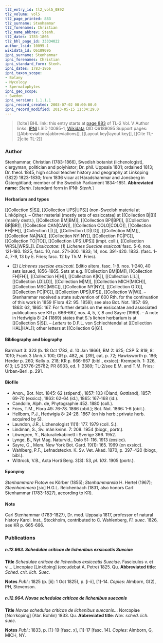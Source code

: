 ```yaml
---
tl2_entry_id: tl2_vol5_0892
tl2_volume: vol5
tl2_page_printed: 883
tl2_surname: Stenhammar
tl2_forenames: Christian
tl2_name_abbrev: Stenh.
tl2_dates: 1783-1866
tl2_bhl_page_id: 33334022
author_lsid: 10095-1
wikidata_id: Q6189095
ipni_surname: Stenhammar
ipni_forenames: Christian
ipni_standard_form: Stenh.
ipni_dates: 1783-1866
ipni_taxon_scope: 
- Botany
- Mycology
- Spermatophytes
ipni_geo_scope: 
- Sweden
ipni_version: 1.1.1.1
ipni_record_created: 2003-07-02 00:00:00.0
ipni_record_modified: 2013-05-15 11:34:29.0
---
```


> [!cite] BHL link: this entry starts at [page 883](https://www.biodiversitylibrary.org/page/33334022) of TL-2 Vol. V
> Author links: [IPNI](https://www.ipni.org/a/10095-1) LSID 10095-1, [Wikidata](https://www.wikidata.org/wiki/Q6189095) QID Q6189095
> Support pages: [[Abbreviations|abbreviations]], [[Layout key|layout key]], [[Cite TL-2|cite TL-2]]

### Author

Stenhammar, Christian (1783-1866), Swedish botanist (lichenologist), clergyman, politician and polyhistor; Dr. phil. Uppsala 1801; ordained 1813; Dr. theol. 1845, high school teacher history and geography at Linköping (1822) 1823-1830; from 1836 vicar at Häradshammar and Jonsberg in Östergötland; member of the Swedish Parliament 1834-1851. 
**Abbreviated name**: *Stenh.* \[standard form in IPNI: *Stenh.*\]

#### Herbarium and types

[[Collection S|S]], [[Collection UPS|UPS]] (non-Swedish material at Linköping). – Other material (mostly sets of exsiccatae) at [[Collection B|B]] (mainly destr.), [[Collection BM|BM]], [[Collection BPI|BPI]], [[Collection BR|BR]], [[Collection CAN|CAN]], [[Collection COLO|COLO]], [[Collection FH|FH]], [[Collection L|L]], [[Collection LD|LD]], [[Collection M|M]], [[Collection NA|NA]], [[Collection NY|NY]], [[Collection PC|PC]], [[Collection TO|TO]], [[Collection UPS|UPS]] (impt. coll.), [[Collection WRSL|WRSL]].
*Exsiccatae*: (*1*) *Lichenes Sueciae exsiccati* fasc. 5-6, nos. 121-180. 1825; fasc. 10, nos. 271-300. 1833; 14, nos. 391-420. 1833. (fasc. 1-4, 7-9, 13 by E. Fries; fasc. 12 by Th.M. Fries).
- (2) *Lichenes sueciae exsiccati*. Editio altera, fasc. 1-8. nos. 1-240, 40 sets issued, 1856-1865. Sets at e.g. [[Collection BM|BM]], [[Collection FH|FH]], [[Collection H|H]], [[Collection K|K]], [[Collection L|L]], [[Collection LD|LD]], [[Collection M|M]], [[Collection MICH|MICH]], [[Collection MSC|MSC]], [[Collection NY|NY]], [[Collection O|O]], [[Collection PC|PC]], [[Collection UPS|UPS]], [[Collection W|W]]. – Stenhammar received a state subvention of 600 Rth. for the continuation of this work in 1859 (Flora 42: 95. 1859); see also Bot. Not. 1857: 69, 1863: 62, 1865: 167. For further details on the exsiccatae and associated publications see KR p. 666-667, nos. 4, 5, 7, 8 and Sayre (1969). – A note in Hedwigia 8: 24 (1869) states that S.'s lichen herbarium is at [[Collection S|S]]. – *Letters* to D.F.L. von Schlechtendal at [[Collection HAL|HAL]]; other letters at [[Collection G|G]].

#### Bibliography and biography

Barnhart 3: 323 (b. 18 Oct 1783, d. 10 Jan 1866); BM 2: 625; CSP 5: 819, 8: 1010; Frank 3 (Anh.): 100; GR p. 482, *pl*. \[*39*\], cat. p. 72; Hawksworth p. 186; Herder p. 260; Kelly p. 218; KR p. 666-667 (bibl., exsicc); Krempelh. 1: 326, 613; LS 25776-25782; PR 8933, ed. 1: 3389; TL-2/see E.M. and T.M. Fries; Urban-Berl. p. 291.

#### Biofile

- Anon., Bot. Not. 1845: 62 (stipend), 1857: 103 (Öland, Gottland), 1857: 69-70 (exsicc), 1863: 62-64 (id.), 1865: 167-168 (id.).
- Candolle, Alph. de, Phytographie 452. 1880 (coll.).
- Fries, T.M., Flora 49: 76-78. 1866 (obit.); Bot. Not. 1866: 1-6 (obit.).
- Hellbom, P.J., Hedwigia 8: 24-28. 1867 (on his herb.; private herb. acquired by S).
- Laundon, J.R., Lichenologist 11(1): 177. 1979 (coll. S.).
- Lindman, S., Sv. män kvinn. 7: 208. 1954 (biogr., portr.).
- Löwegren, Y., Naturaliekabinett i Sverige 366. 1952.
- Lynge, B., Nyt Mag. Naturvid., Oslo 51: 116. 1913 (exsicc).
- Sayre, G., Mem. New York Bot. Gard. 19(1): 165. 1969 (on exsicc).
- Wahlberg, P.F., Lefnadsteckn. K. Sv. Vet. Akad. 1870, p. 397-420 (biogr., bibl.).
- Wittrock, V.B., Acta Horti Berg. 3(3): 53, *pl. 103*. 1905 (portr.).

#### Eponymy

*Stenhammara* Flotow ex Körber (1855); *Stenhammarella* H. Hertel (1967); *Steenhammera* \[sic\] H.G.L. Reichenbach (1831, also honors Carl Stenhammar (1783-1827), according to KR).

#### Note

Carl Stenhammar (1783-1827), Dr. med. Uppsala 1817, professor of natural history Karol. Inst., Stockholm, contributed to C. Wahlenberg, *Fl. suec*. 1826, see KR p. 665-666.

### Publications

##### n.12.963. Schedulae criticae de lichenibus exsiccatis Sueciae

**Title**
*Schedulae criticae de lichenibus exsiccatis Sueciae*. Fasciculos v. et vi... Lincopiae \[Linköping\] (excudebat A. Petre) 1825. Qu.
**Abbreviated title**: *Sched. crit. lich. Suec.*

**Notes**
*Publ*.: 1825 (p. \[ii\]: 1 Oct 1825), p. \[i-ii\], \[1\]-14. *Copies*: Almborn, G(2), PH, Stevenson.

##### n.12.964. Novae schedulae criticae de lichenibus suecanis

**Title**
*Novae schedulae criticae de lichenibus suecanis*... Norcopiae \[Norrköping\] (Abr. Bohlin) 1833. Qu.
**Abbreviated title**: *Nov. sched. lich. suec.*

**Notes**
*Publ*.: 1833, p. \[1\]-19 \[fasc. x\], \[1\]-17 \[fasc. 14\]. *Copies*: Almborn, G, MICH, NY.


